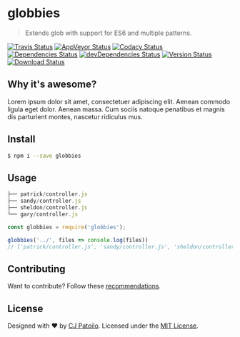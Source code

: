 # globbies

> Extends glob with support for ES6 and multiple patterns.

[![Travis Status](https://travis-ci.org/cjpatoilo/globbies.svg?branch=master)](https://travis-ci.org/cjpatoilo/globbies?branch=master)
[![AppVeyor Status](https://ci.appveyor.com/api/projects/status/efthn2yp6c57gu1b?svg=true)](https://ci.appveyor.com/project/cjpatoilo/globbies)
[![Codacy Status](https://img.shields.io/codacy/grade/848fb4bd6902434fab0bcfb5461284fe/master.svg)](https://www.codacy.com/app/cjpatoilo/globbies/dashboard)
[![Dependencies Status](https://david-dm.org/cjpatoilo/globbies/status.svg)](https://david-dm.org/cjpatoilo/globbies)
[![devDependencies Status](https://david-dm.org/cjpatoilo/globbies/dev-status.svg)](https://david-dm.org/cjpatoilo/globbies?type=dev)
[![Version Status](https://badge.fury.io/js/globbies.svg)](https://www.npmjs.com/package/globbies)
[![Download Status](https://img.shields.io/npm/dt/globbies.svg)](https://www.npmjs.com/package/globbies)


## Why it's awesome?

Lorem ipsum dolor sit amet, consectetuer adipiscing elit. Aenean commodo ligula eget dolor. Aenean massa. Cum sociis natoque penatibus et magnis dis parturient montes, nascetur ridiculus mus.


## Install

```sh
$ npm i --save globbies
```


## Usage

```js
├── patrick/controller.js
├── sandy/controller.js
├── sheldon/controller.js
└── gary/controller.js
```

```js
const globbies = require('globbies');

globbies('../', files => console.log(files))
// ['patrick/controller.js', 'sandy/controller.js', 'sheldon/controller.js', 'gary/controller.js']
```


## Contributing

Want to contribute? Follow these [recommendations](https://github.com/cjpatoilo/globbies/blob/master/.github/contributing.md).


## License

Designed with ♥ by [CJ Patoilo](http://cjpatoilo.com). Licensed under the [MIT License](http://cjpatoilo.mit-license.org).
